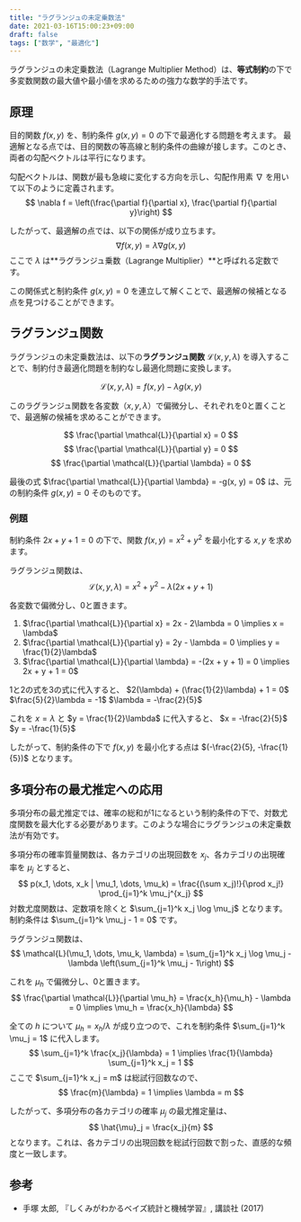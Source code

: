 ```yaml
---
title: "ラグランジュの未定乗数法"
date: 2021-03-16T15:00:23+09:00
draft: false
tags: ["数学", "最適化"] 
---
```

<!--more-->
ラグランジュの未定乗数法（Lagrange Multiplier Method）は、**等式制約**の下で多変数関数の最大値や最小値を求めるための強力な数学的手法です。

## 原理

目的関数 $f(x, y)$ を、制約条件 $g(x, y) = 0$ の下で最適化する問題を考えます。
最適解となる点では、目的関数の等高線と制約条件の曲線が接します。このとき、両者の勾配ベクトルは平行になります。

勾配ベクトルは、関数が最も急峻に変化する方向を示し、勾配作用素 $\nabla$ を用いて以下のように定義されます。
$$ \nabla f = \left(\frac{\partial f}{\partial x}, \frac{\partial f}{\partial y}\right) $$

したがって、最適解の点では、以下の関係が成り立ちます。
$$ \nabla f(x, y) = \lambda \nabla g(x, y) $$
ここで $\lambda$ は**ラグランジュ乗数（Lagrange Multiplier）**と呼ばれる定数です。

この関係式と制約条件 $g(x, y) = 0$ を連立して解くことで、最適解の候補となる点を見つけることができます。

## ラグランジュ関数

ラグランジュの未定乗数法は、以下の**ラグランジュ関数** $\mathcal{L}(x, y, \lambda)$ を導入することで、制約付き最適化問題を制約なし最適化問題に変換します。

$$ \mathcal{L}(x, y, \lambda) = f(x, y) - \lambda g(x, y) $$

このラグランジュ関数を各変数（$x, y, \lambda$）で偏微分し、それぞれを0と置くことで、最適解の候補を求めることができます。

$$ \frac{\partial \mathcal{L}}{\partial x} = 0 $$
$$ \frac{\partial \mathcal{L}}{\partial y} = 0 $$
$$ \frac{\partial \mathcal{L}}{\partial \lambda} = 0 $$

最後の式 $\frac{\partial \mathcal{L}}{\partial \lambda} = -g(x, y) = 0$ は、元の制約条件 $g(x, y) = 0$ そのものです。

### 例題

制約条件 $2x + y + 1 = 0$ の下で、関数 $f(x, y) = x^2 + y^2$ を最小化する $x, y$ を求めます。

ラグランジュ関数は、
$$ \mathcal{L}(x, y, \lambda) = x^2 + y^2 - \lambda (2x + y + 1) $$

各変数で偏微分し、0と置きます。
1.  $\frac{\partial \mathcal{L}}{\partial x} = 2x - 2\lambda = 0 \implies x = \lambda$
2.  $\frac{\partial \mathcal{L}}{\partial y} = 2y - \lambda = 0 \implies y = \frac{1}{2}\lambda$
3.  $\frac{\partial \mathcal{L}}{\partial \lambda} = -(2x + y + 1) = 0 \implies 2x + y + 1 = 0$

1と2の式を3の式に代入すると、
$2(\lambda) + (\frac{1}{2}\lambda) + 1 = 0$
$\frac{5}{2}\lambda = -1$
$\lambda = -\frac{2}{5}$

これを $x = \lambda$ と $y = \frac{1}{2}\lambda$ に代入すると、
$x = -\frac{2}{5}$
$y = -\frac{1}{5}$

したがって、制約条件の下で $f(x, y)$ を最小化する点は $(-\frac{2}{5}, -\frac{1}{5})$ となります。

## 多項分布の最尤推定への応用

多項分布の最尤推定では、確率の総和が1になるという制約条件の下で、対数尤度関数を最大化する必要があります。このような場合にラグランジュの未定乗数法が有効です。

多項分布の確率質量関数は、各カテゴリの出現回数を $x_j$、各カテゴリの出現確率を $\mu_j$ とすると、
$$ p(x_1, \dots, x_k | \mu_1, \dots, \mu_k) = \frac{(\sum x_j)!}{\prod x_j!} \prod_{j=1}^k \mu_j^{x_j} $$
対数尤度関数は、定数項を除くと $\sum_{j=1}^k x_j \log \mu_j$ となります。
制約条件は $\sum_{j=1}^k \mu_j - 1 = 0$ です。

ラグランジュ関数は、
$$ \mathcal{L}(\mu_1, \dots, \mu_k, \lambda) = \sum_{j=1}^k x_j \log \mu_j - \lambda \left(\sum_{j=1}^k \mu_j - 1\right) $$

これを $\mu_h$ で偏微分し、0と置きます。
$$ \frac{\partial \mathcal{L}}{\partial \mu_h} = \frac{x_h}{\mu_h} - \lambda = 0 \implies \mu_h = \frac{x_h}{\lambda} $$

全ての $h$ について $\mu_h = x_h / \lambda$ が成り立つので、これを制約条件 $\sum_{j=1}^k \mu_j = 1$ に代入します。
$$ \sum_{j=1}^k \frac{x_j}{\lambda} = 1 \implies \frac{1}{\lambda} \sum_{j=1}^k x_j = 1 $$
ここで $\sum_{j=1}^k x_j = m$ は総試行回数なので、
$$ \frac{m}{\lambda} = 1 \implies \lambda = m $$

したがって、多項分布の各カテゴリの確率 $\mu_j$ の最尤推定量は、
$$ \hat{\mu}_j = \frac{x_j}{m} $$
となります。これは、各カテゴリの出現回数を総試行回数で割った、直感的な頻度と一致します。

## 参考
-   手塚 太郎, 『しくみがわかるベイズ統計と機械学習』, 講談社 (2017)

